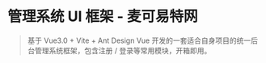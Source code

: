 # 管理系统 UI 框架 - 麦可易特网
> 基于 Vue3.0 + Vite + Ant Design Vue 开发的一套适合自身项目的统一后台管理系统框架，包含注册 / 登录等常用模块，开箱即用。
